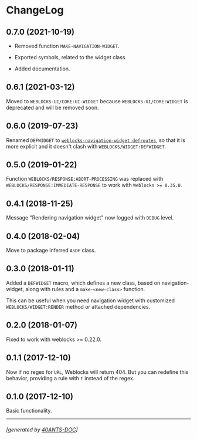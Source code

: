 <a id="x-28WEBLOCKS-NAVIGATION-WIDGET-2FCHANGELOG-3A-40CHANGELOG-2040ANTS-DOC-2FLOCATIVES-3ASECTION-29"></a>

# ChangeLog

<a id="x-28WEBLOCKS-NAVIGATION-WIDGET-2FCHANGELOG-3A-3A-7C0-2E7-2E0-7C-2040ANTS-DOC-2FLOCATIVES-3ASECTION-29"></a>

## 0.7.0 (2021-10-19)

* Removed function `MAKE-NAVIGATION-WIDGET`.

* Exported symbols, related to the widget class.

* Added documentation.

<a id="x-28WEBLOCKS-NAVIGATION-WIDGET-2FCHANGELOG-3A-3A-7C0-2E6-2E1-7C-2040ANTS-DOC-2FLOCATIVES-3ASECTION-29"></a>

## 0.6.1 (2021-03-12)

Moved to `WEBLOCKS-UI/CORE:UI-WIDGET` because `WEBLOCKS-UI/CORE:WIDGET`
is deprecated and will be removed soon.

<a id="x-28WEBLOCKS-NAVIGATION-WIDGET-2FCHANGELOG-3A-3A-7C0-2E6-2E0-7C-2040ANTS-DOC-2FLOCATIVES-3ASECTION-29"></a>

## 0.6.0 (2019-07-23)

Renamed `DEFWIDGET` to [`weblocks-navigation-widget:defroutes`][5b28], so that it is more explicit
and it doesn't clash with `WEBLOCKS/WIDGET:DEFWIDGET`.

<a id="x-28WEBLOCKS-NAVIGATION-WIDGET-2FCHANGELOG-3A-3A-7C0-2E5-2E0-7C-2040ANTS-DOC-2FLOCATIVES-3ASECTION-29"></a>

## 0.5.0 (2019-01-22)

Function `WEBLOCKS/RESPONSE:ABORT-PROCESSING` was replaced with
`WEBLOCKS/RESPONSE:IMMEDIATE-RESPONSE` to work with `Weblocks >= 0.35.0`.

<a id="x-28WEBLOCKS-NAVIGATION-WIDGET-2FCHANGELOG-3A-3A-7C0-2E4-2E1-7C-2040ANTS-DOC-2FLOCATIVES-3ASECTION-29"></a>

## 0.4.1 (2018-11-25)

Message "Rendering navigation widget" now logged with `DEBUG` level.

<a id="x-28WEBLOCKS-NAVIGATION-WIDGET-2FCHANGELOG-3A-3A-7C0-2E4-2E0-7C-2040ANTS-DOC-2FLOCATIVES-3ASECTION-29"></a>

## 0.4.0 (2018-02-04)

Move to package inferred `ASDF` class.

<a id="x-28WEBLOCKS-NAVIGATION-WIDGET-2FCHANGELOG-3A-3A-7C0-2E3-2E0-7C-2040ANTS-DOC-2FLOCATIVES-3ASECTION-29"></a>

## 0.3.0 (2018-01-11)

Added a `DEFWIDGET` macro, which defines a new class,
based on navigation-widget, along with rules and a
`make-<new-class>` function.

This can be useful when you need navigation widget with
customized `WEBLOCKS/WIDGET:RENDER` method or attached dependencies.

<a id="x-28WEBLOCKS-NAVIGATION-WIDGET-2FCHANGELOG-3A-3A-7C0-2E2-2E0-7C-2040ANTS-DOC-2FLOCATIVES-3ASECTION-29"></a>

## 0.2.0 (2018-01-07)

Fixed to work with weblocks >= 0.22.0.

<a id="x-28WEBLOCKS-NAVIGATION-WIDGET-2FCHANGELOG-3A-3A-7C0-2E1-2E1-7C-2040ANTS-DOC-2FLOCATIVES-3ASECTION-29"></a>

## 0.1.1 (2017-12-10)

Now if no regex for `URL`, Weblocks will return 404.
But you can redefine this behavior, providing a rule with `t`
instead of the regex.

<a id="x-28WEBLOCKS-NAVIGATION-WIDGET-2FCHANGELOG-3A-3A-7C0-2E1-2E0-7C-2040ANTS-DOC-2FLOCATIVES-3ASECTION-29"></a>

## 0.1.0 (2017-12-10)

Basic functionality.


[5b28]: #x-28WEBLOCKS-NAVIGATION-WIDGET-3ADEFROUTES-20-2840ANTS-DOC-2FLOCATIVES-3AMACRO-29-29

* * *
###### [generated by [40ANTS-DOC](https://40ants.com/doc/)]
